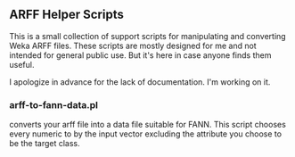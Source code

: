 ## ARFF Helper Scripts

This is a small collection of support scripts for manipulating and converting Weka ARFF files.
These scripts are mostly designed for me and not intended for general public use. But it's here in case anyone finds them useful.

I apologize in advance for the lack of documentation. I'm working on it.

### arff-to-fann-data.pl
converts your arff file into a data file suitable for FANN. This script chooses every numeric to by the input vector excluding the attribute you choose to be the target class.


